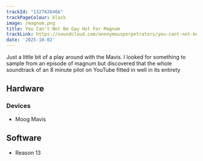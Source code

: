 ```yaml
---
trackId: "1327626466"
trackPageColour: black
image: /magnum.png
title: You Can't Not Be Gay Hot For Magnum
trackLink: https://soundcloud.com/anonymousperpetrators/you-cant-not-be-gay-hot-for-magnum
date: '2025-10-02'
---
```

Just a little bit of a play around with the Mavis. 
I looked for something to sample from an episode of magnum but discovered that the whole soundtrack of an 8 minute pilot on YouTube fitted in well in its entirety

## Hardware

### Devices

- Moog Mavis

## Software
- Reason 13 
